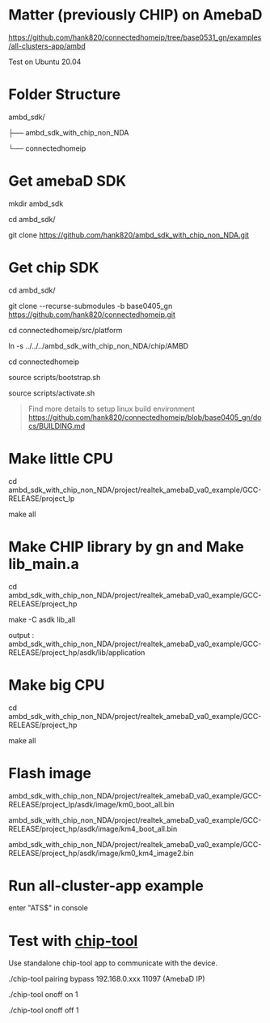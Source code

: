 # Matter (previously CHIP) on AmebaD

https://github.com/hank820/connectedhomeip/tree/base0531_gn/examples/all-clusters-app/ambd

Test on Ubuntu 20.04

# Folder Structure
ambd_sdk/

├── ambd_sdk_with_chip_non_NDA

└── connectedhomeip

# Get amebaD SDK
mkdir ambd_sdk

cd ambd_sdk/

git clone https://github.com/hank820/ambd_sdk_with_chip_non_NDA.git

# Get chip SDK 
cd ambd_sdk/

git clone --recurse-submodules -b base0405_gn https://github.com/hank820/connectedhomeip.git

cd connectedhomeip/src/platform

ln -s ../../../ambd_sdk_with_chip_non_NDA/chip/AMBD

cd connectedhomeip

source scripts/bootstrap.sh

source scripts/activate.sh

 > Find more details to setup linux build environment
 > https://github.com/hank820/connectedhomeip/blob/base0405_gn/docs/BUILDING.md


# Make little CPU
cd ambd_sdk_with_chip_non_NDA/project/realtek_amebaD_va0_example/GCC-RELEASE/project_lp

make all


# Make CHIP library by gn and Make lib_main.a

cd ambd_sdk_with_chip_non_NDA/project/realtek_amebaD_va0_example/GCC-RELEASE/project_hp

make -C asdk lib_all

output : ambd_sdk_with_chip_non_NDA/project/realtek_amebaD_va0_example/GCC-RELEASE/project_hp/asdk/lib/application

# Make big CPU
cd ambd_sdk_with_chip_non_NDA/project/realtek_amebaD_va0_example/GCC-RELEASE/project_hp

make all

# Flash image
ambd_sdk_with_chip_non_NDA/project/realtek_amebaD_va0_example/GCC-RELEASE/project_lp/asdk/image/km0_boot_all.bin

ambd_sdk_with_chip_non_NDA/project/realtek_amebaD_va0_example/GCC-RELEASE/project_hp/asdk/image/km4_boot_all.bin

ambd_sdk_with_chip_non_NDA/project/realtek_amebaD_va0_example/GCC-RELEASE/project_hp/asdk/image/km0_km4_image2.bin

# Run all-cluster-app example
enter "ATS$" in console


# Test with [chip-tool](https://github.com/hank820/connectedhomeip/tree/base0405_gn/examples/chip-tool)
Use standalone chip-tool app to communicate with the device.

./chip-tool pairing bypass 192.168.0.xxx 11097  (AmebaD IP)

./chip-tool onoff on 1

./chip-tool onoff off 1
